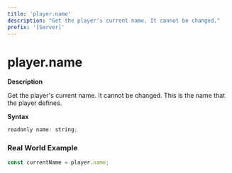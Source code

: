 ```yaml
---
title: 'player.name'
description: "Get the player's current name. It cannot be changed."
prefix: '[Server]'
---
```


# player.name

**Description**

Get the player's current name. It cannot be changed.
This is the name that the player defines.

**Syntax**

```js
readonly name: string;
```

### Real World Example

```js
const currentName = player.name;
```

